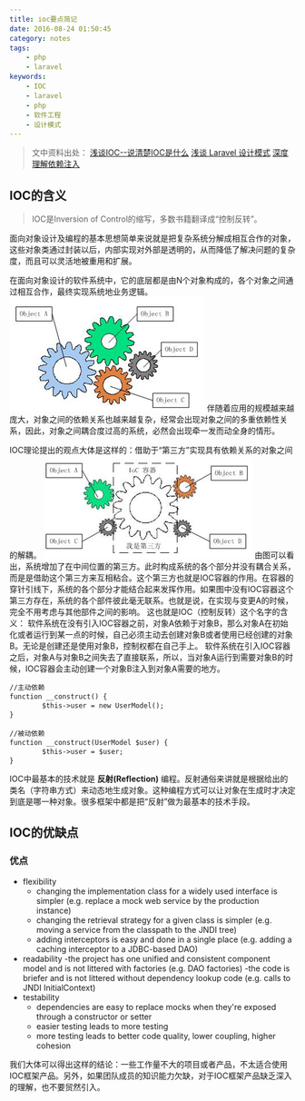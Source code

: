 ```yaml
---
title: ioc要点简记
date: 2016-08-24 01:50:45
category: notes
tags:
    - php
    - laravel
keywords:
    - IOC
    - laravel
    - php
    - 软件工程
    - 设计模式
---
```


>文中资料出处：
>[浅谈IOC--说清楚IOC是什么](http://www.cnblogs.com/DebugLZQ/archive/2013/06/05/3107957.html)
>[浅谈 Laravel 设计模式](https://phphub.org/topics/1954)
>[深度理解依赖注入](http://www.cnblogs.com/xingyukun/archive/2007/10/20/931331.html)

## IOC的含义

>IOC是Inversion of Control的缩写，多数书籍翻译成“控制反转”。

面向对象设计及编程的基本思想简单来说就是把复杂系统分解成相互合作的对象，这些对象类通过封装以后，内部实现对外部是透明的，从而降低了解决问题的复杂度，而且可以灵活地被重用和扩展。

<!-- more -->

在面向对象设计的软件系统中，它的底层都是由N个对象构成的，各个对象之间通过相互合作，最终实现系统地业务逻辑。
![img](/img/2016-8-31-ioc-notes_1.png)
伴随着应用的规模越来越庞大，对象之间的依赖关系也越来越复杂，经常会出现对象之间的多重依赖性关系，因此，对象之间耦合度过高的系统，必然会出现牵一发而动全身的情形。

IOC理论提出的观点大体是这样的：借助于“第三方”实现具有依赖关系的对象之间的解耦。
![img](/img/2016-8-31-ioc-notes_2.png)
由图可以看出，系统增加了在中间位置的第三方。此时构成系统的各个部分并没有耦合关系，而是是借助这个第三方来互相粘合。这个第三方也就是IOC容器的作用。在容器的穿针引线下，系统的各个部分才能结合起来发挥作用。如果图中没有IOC容器这个第三方存在，系统的各个部件彼此毫无联系。也就是说，在实现与变更A的时候，完全不用考虑与其他部件之间的影响。
这也就是IOC（控制反转）这个名字的含义： 软件系统在没有引入IOC容器之前，对象A依赖于对象B，那么对象A在初始化或者运行到某一点的时候，自己必须主动去创建对象B或者使用已经创建的对象B。无论是创建还是使用对象B，控制权都在自己手上。
软件系统在引入IOC容器之后，对象A与对象B之间失去了直接联系，所以，当对象A运行到需要对象B的时候，IOC容器会主动创建一个对象B注入到对象A需要的地方。

    //主动依赖
    function __construct() {
            $this->user = new UserModel();
    }

    //被动依赖
    function __construct(UserModel $user) {
            $this->user = $user;
    }

IOC中最基本的技术就是 __反射(Reflection)__ 编程。反射通俗来讲就是根据给出的类名（字符串方式）来动态地生成对象。这种编程方式可以让对象在生成时才决定到底是哪一种对象。很多框架中都是把“反射”做为最基本的技术手段。

## IOC的优缺点

### 优点

* flexibility
    - changing the implementation class for a widely used interface is simpler (e.g. replace a mock web service by the production instance)
    - changing the retrieval strategy for a given class is simpler (e.g. moving a service from the classpath to the JNDI tree)
    - adding interceptors is easy and done in a single place (e.g. adding a caching interceptor to a JDBC-based DAO)
* readability
    -the project has one unified and consistent component model and is not littered with factories (e.g. DAO factories)
    -the code is briefer and is not littered without dependency lookup code (e.g. calls to JNDI InitialContext)
* testability
    - dependencies are easy to replace mocks when they're exposed through a constructor or setter
    - easier testing leads to more testing
    - more testing leads to better code quality, lower coupling, higher cohesion

我们大体可以得出这样的结论：一些工作量不大的项目或者产品，不太适合使用IOC框架产品。另外，如果团队成员的知识能力欠缺，对于IOC框架产品缺乏深入的理解，也不要贸然引入。
<!--stackedit_data:
eyJoaXN0b3J5IjpbMTkxNzA1MjU5MCwtMzE5NTUzMDldfQ==
-->